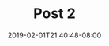 ---
title: Post 2
date: 2019-02-01T21:40:48-08:00
draft: true
author:
kind: post
type: notes
layout: single
slug: 
description: 
keywords: 
products:  
weight: 
---